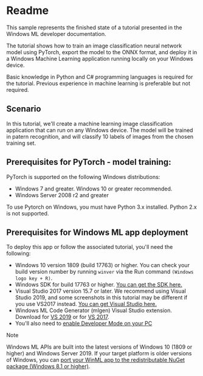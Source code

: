 # Readme

This sample represents the finished state of a tutorial presented in the Windows ML developer documentation.

The tutorial shows how to train an image classification neural network model using PyTorch, export the model to the ONNX format, and deploy it in a Windows Machine Learning application running locally on your Windows device.  

Basic knowledge in Python and C# programming languages is required for the tutorial. Previous experience in machine learning is preferable but not required.

## Scenario 

In this tutorial, we'll create a machine learning image classification application that can run on any Windows device. The model will be trained in patern recognition, and will classify 10 labels of images from the chosen training set.  

## Prerequisites for PyTorch - model training:

PyTorch is supported on the following Windows distributions: 

* Windows 7 and greater. Windows 10 or greater recommended. 
* Windows Server 2008 r2 and greater 

To use Pytorch on Windows, you must have Python 3.x installed. Python 2.x is not supported. 

## Prerequisites for Windows ML app deployment

To deploy this app or follow the associated tutorial, you'll need the following:

*	Windows 10 version 1809 (build 17763) or higher. You can check your build version number by running `winver` via the Run command `(Windows logo key + R)`.
*	Windows SDK for build 17763 or higher. [You can get the SDK here.](https://developer.microsoft.com/windows/downloads/windows-10-sdk/)
*	Visual Studio 2017 version 15.7 or later. We recommend using Visual Studio 2019, and some screenshots in this tutorial may be different if you use VS2017 instead. [You can get Visual Studio here.](https://developer.microsoft.com/windows/downloads/)
*	Windows ML Code Generator (mlgen) Visual Studio extension. Download for [VS 2019](https://marketplace.visualstudio.com/items?itemName=WinML.mlgenv2) or for [VS 2017](https://marketplace.visualstudio.com/items?itemName=WinML.mlgen).
*	You'll also need to [enable Developer Mode on your PC](https://docs.microsoft.com/windows/apps/get-started/enable-your-device-for-development)

> [!NOTE]
> Windows ML APIs are built into the latest versions of Windows 10 (1809 or higher) and Windows Server 2019. If your target platform is older versions of Windows, you can [port your WinML app to the redistributable NuGet package (Windows 8.1 or higher)](../port-app-to-nuget.md). 
